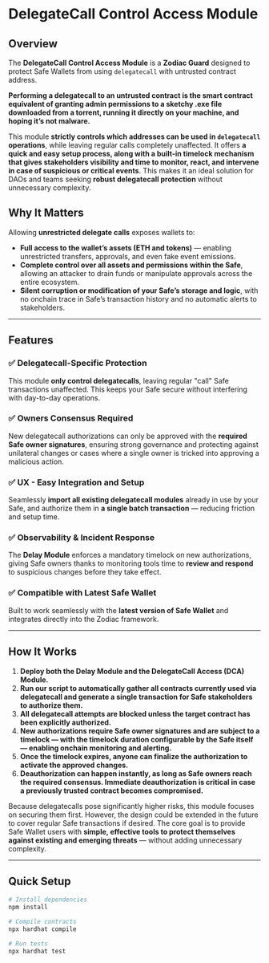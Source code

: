 # DelegateCall Control Access Module

## Overview

The **DelegateCall Control Access Module** is a **Zodiac Guard** designed to protect Safe Wallets from using `delegatecall` with untrusted contract address. 

__Performing a delegatecall to an untrusted contract is the smart contract equivalent of granting admin permissions to a sketchy .exe file downloaded from a torrent, running it directly on your machine, and hoping it’s not malware.__


This module **strictly controls which addresses can be used in `delegatecall` operations**, while leaving regular calls completely unaffected. It offers **a quick and easy setup process, along with a built-in timelock mechanism that gives stakeholders visibility and time to monitor, react, and intervene in case of suspicious or critical events**. This makes it an ideal solution for DAOs and teams seeking **robust delegatecall protection** without unnecessary complexity.

## Why It Matters

Allowing **unrestricted delegate calls** exposes wallets to:

- **Full access to the wallet’s assets (ETH and tokens)** — enabling unrestricted transfers, approvals, and even fake event emissions.  
- **Complete control over all assets and permissions within the Safe**, allowing an attacker to drain funds or manipulate approvals across the entire ecosystem.  
- **Silent corruption or modification of your Safe’s storage and logic**, with no onchain trace in Safe’s transaction history and no automatic alerts to stakeholders.


---

## Features

### ✅ Delegatecall-Specific Protection
This module **only control delegatecalls**, leaving regular "call" Safe transactions unaffected. This keeps your Safe secure without interfering with day-to-day operations.

### ✅ Owners Consensus Required
New delegatecall authorizations can only be approved with the **required Safe owner signatures**, ensuring strong governance and protecting against unilateral changes or cases where a single owner is tricked into approving a malicious action.

### ✅ UX - Easy Integration and Setup
Seamlessly **import all existing delegatecall modules** already in use by your Safe, and authorize them in **a single batch transaction** — reducing friction and setup time.

### ✅ Observability & Incident Response
The **Delay Module** enforces a mandatory timelock on new authorizations, giving Safe owners thanks to monitoring tools time to **review and respond** to suspicious changes before they take effect.

### ✅ Compatible with Latest Safe Wallet
Built to work seamlessly with the **latest version of Safe Wallet** and integrates directly into the Zodiac framework.

---

## How It Works

1. **Deploy both the Delay Module and the DelegateCall Access (DCA) Module.**
2. **Run our script to automatically gather all contracts currently used via delegatecall and generate a single transaction for Safe stakeholders to authorize them.**
3. **All delegatecall attempts are blocked unless the target contract has been explicitly authorized.**
4. **New authorizations require Safe owner signatures and are subject to a timelock — with the timelock duration configurable by the Safe itself — enabling onchain monitoring and alerting.**
5. **Once the timelock expires, anyone can finalize the authorization to activate the approved changes.**
6. **Deauthorization can happen instantly, as long as Safe owners reach the required consensus. Immediate deauthorization is critical in case a previously trusted contract becomes compromised.**

Because delegatecalls pose significantly higher risks, this module focuses on securing them first. However, the design could be extended in the future to cover regular Safe transactions if desired. The core goal is to provide Safe Wallet users with **simple, effective tools to protect themselves against existing and emerging threats** — without adding unnecessary complexity.

---

## Quick Setup

```bash
# Install dependencies
npm install

# Compile contracts
npx hardhat compile

# Run tests
npx hardhat test
